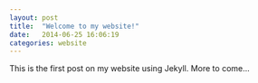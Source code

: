 ```yaml
---
layout: post
title:  "Welcome to my website!"
date:   2014-06-25 16:06:19
categories: website
---
```


This is the first post on my website using Jekyll. More to come...